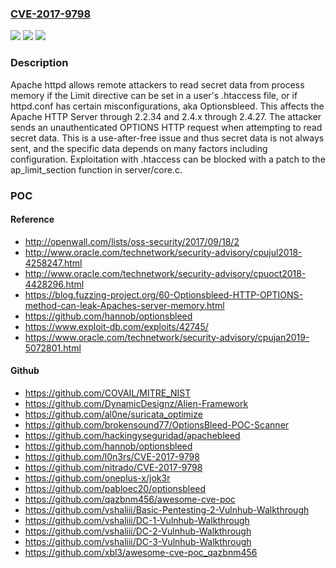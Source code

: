 ### [CVE-2017-9798](https://cve.mitre.org/cgi-bin/cvename.cgi?name=CVE-2017-9798)
![](https://img.shields.io/static/v1?label=Product&message=Apache%20HTTP%20Server&color=blue)
![](https://img.shields.io/static/v1?label=Version&message=n%2Fa&color=blue)
![](https://img.shields.io/static/v1?label=Vulnerability&message=use-after-free&color=brighgreen)

### Description

Apache httpd allows remote attackers to read secret data from process memory if the Limit directive can be set in a user's .htaccess file, or if httpd.conf has certain misconfigurations, aka Optionsbleed. This affects the Apache HTTP Server through 2.2.34 and 2.4.x through 2.4.27. The attacker sends an unauthenticated OPTIONS HTTP request when attempting to read secret data. This is a use-after-free issue and thus secret data is not always sent, and the specific data depends on many factors including configuration. Exploitation with .htaccess can be blocked with a patch to the ap_limit_section function in server/core.c.

### POC

#### Reference
- http://openwall.com/lists/oss-security/2017/09/18/2
- http://www.oracle.com/technetwork/security-advisory/cpujul2018-4258247.html
- http://www.oracle.com/technetwork/security-advisory/cpuoct2018-4428296.html
- https://blog.fuzzing-project.org/60-Optionsbleed-HTTP-OPTIONS-method-can-leak-Apaches-server-memory.html
- https://github.com/hannob/optionsbleed
- https://www.exploit-db.com/exploits/42745/
- https://www.oracle.com/technetwork/security-advisory/cpujan2019-5072801.html

#### Github
- https://github.com/COVAIL/MITRE_NIST
- https://github.com/DynamicDesignz/Alien-Framework
- https://github.com/al0ne/suricata_optimize
- https://github.com/brokensound77/OptionsBleed-POC-Scanner
- https://github.com/hackingyseguridad/apachebleed
- https://github.com/hannob/optionsbleed
- https://github.com/l0n3rs/CVE-2017-9798
- https://github.com/nitrado/CVE-2017-9798
- https://github.com/oneplus-x/jok3r
- https://github.com/pabloec20/optionsbleed
- https://github.com/qazbnm456/awesome-cve-poc
- https://github.com/vshaliii/Basic-Pentesting-2-Vulnhub-Walkthrough
- https://github.com/vshaliii/DC-1-Vulnhub-Walkthrough
- https://github.com/vshaliii/DC-2-Vulnhub-Walkthrough
- https://github.com/vshaliii/DC-3-Vulnhub-Walkthrough
- https://github.com/xbl3/awesome-cve-poc_qazbnm456


